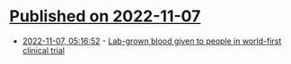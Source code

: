 # [Published on 2022-11-07](index.md)

* [2022-11-07, 05:16:52](https://news.ycombinator.com/item?id=33501487) - [Lab-grown blood given to people in world-first clinical trial](https://www.bbc.com/news/health-63513330)
